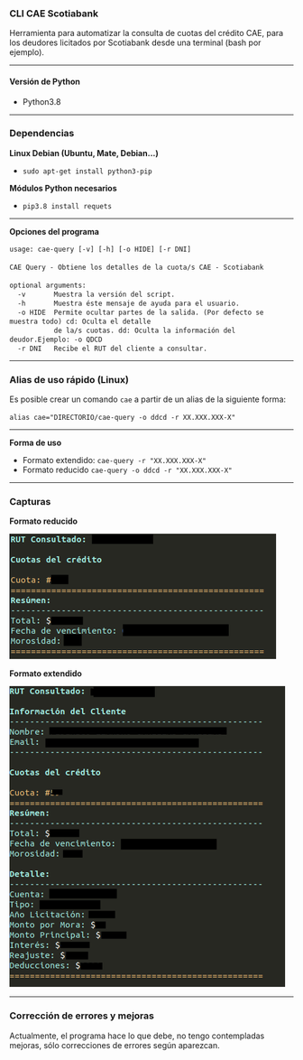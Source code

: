 ### CLI CAE Scotiabank

Herramienta para automatizar la consulta de cuotas del crédito CAE, para los deudores licitados por Scotiabank desde una terminal (bash por ejemplo).

---

#### Versión de Python

- Python3.8

---

### Dependencias

**Linux Debian (Ubuntu, Mate, Debian...)**

- `sudo apt-get install python3-pip`

**Módulos Python necesarios**

- `pip3.8 install requets`

---

**Opciones del programa**
```
usage: cae-query [-v] [-h] [-o HIDE] [-r DNI]

CAE Query - Obtiene los detalles de la cuota/s CAE - Scotiabank

optional arguments:
  -v       Muestra la versión del script.
  -h       Muestra éste mensaje de ayuda para el usuario.
  -o HIDE  Permite ocultar partes de la salida. (Por defecto se muestra todo) cd: Oculta el detalle
           de la/s cuotas. dd: Oculta la información del deudor.Ejemplo: -o QDCD
  -r DNI   Recibe el RUT del cliente a consultar.
```

---

### Alias de uso rápido (Linux)

Es posible crear un comando `cae` a partir de un alias de la siguiente forma:

`alias cae="DIRECTORIO/cae-query -o ddcd -r XX.XXX.XXX-X"`

---

**Forma de uso**

- Formato extendido: `cae-query -r "XX.XXX.XXX-X"`
- Formato reducido `cae-query -o ddcd -r "XX.XXX.XXX-X"`

---

### Capturas

**Formato reducido**

![formato-reducido](screenshots/hidden-format.png)

**Formato extendido**

![formato-extendido](screenshots/extended-format.png)

---

### Corrección de errores y mejoras

Actualmente, el programa hace lo que debe, no tengo contempladas mejoras, sólo correcciones de errores según aparezcan.
